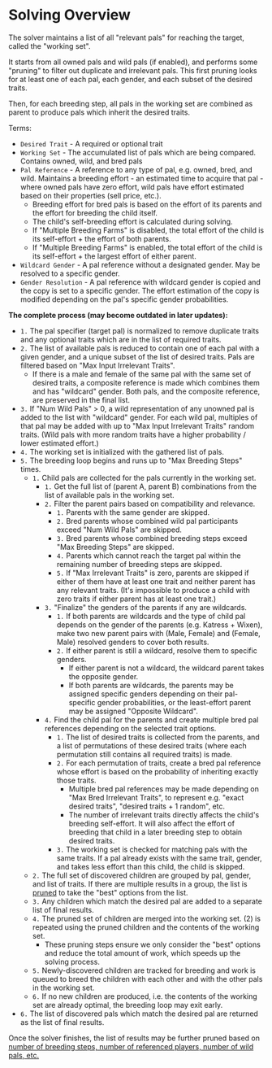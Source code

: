 # Solving Overview

The solver maintains a list of all "relevant pals" for reaching the target, called the "working set".

It starts from all owned pals and wild pals (if enabled), and performs some "pruning" to filter out duplicate and irrelevant pals. This first pruning looks for at least one of each pal, each gender, and each subset of the desired traits.

Then, for each breeding step, all pals in the working set are combined as parent to produce pals which inherit the desired traits.

Terms:

- `Desired Trait` - A required or optional trait
- `Working Set` - The accumulated list of pals which are being compared. Contains owned, wild, and bred pals
- `Pal Reference` - A reference to any type of pal, e.g. owned, bred, and wild. Maintains a breeding effort - an estimated time to acquire that pal - where owned pals have zero effort, wild pals have effort estimated based on their properties (sell price, etc.).
  - Breeding effort for bred pals is based on the effort of its parents and the effort for breeding the child itself.
  - The child's self-breeding effort is calculated during solving.
  - If "Multiple Breeding Farms" is disabled, the total effort of the child is its self-effort + the effort of both parents.
  - If "Multiple Breeding Farms" is enabled, the total effort of the child is its self-effort + the largest effort of either parent.
- `Wildcard Gender` - A pal reference without a designated gender. May be resolved to a specific gender.
- `Gender Resolution` - A pal reference with wildcard gender is copied and the copy is set to a specific gender. The effort estimation of the copy is modified depending on the pal's specific gender probabilities.

**The complete process (may become outdated in later updates):**

- `1.` The pal specifier (target pal) is normalized to remove duplicate traits and any optional traits which are in the list of required traits.
- `2.` The list of available pals is reduced to contain one of each pal with a given gender, and a unique subset of the list of desired traits. Pals are filtered based on "Max Input Irrelevant Traits".
  - If there is a male and female of the same pal with the same set of desired traits, a composite reference is made which combines them and has "wildcard" gender. Both pals, and the composite reference, are preserved in the final list.
- `3.` If "Num Wild Pals" > 0, a wild representation of any unowned pal is added to the list with "wildcard" gender. For each wild pal, multiples of that pal may be added with up to "Max Input Irrelevant Traits" random traits. (Wild pals with more random traits have a higher probability / lower estimated effort.)
- `4.` The working set is initialized with the gathered list of pals.
- `5.` The breeding loop begins and runs up to "Max Breeding Steps" times.
  - `1.` Child pals are collected for the pals currently in the working set.
    - `1.` Get the full list of (parent A, parent B) combinations from the list of available pals in the working set.
    - `2.` Filter the parent pairs based on compatibility and relevance.
      - `1.` Parents with the same gender are skipped.
      - `2.` Bred parents whose combined wild pal participants exceed "Num Wild Pals" are skipped.
      - `3.` Bred parents whose combined breeding steps exceed "Max Breeding Steps" are skipped.
      - `4.` Parents which cannot reach the target pal within the remaining number of breeding steps are skipped.
      - `5.` If "Max Irrelevant Traits" is zero, parents are skipped if either of them have at least one trait and neither parent has any relevant traits. (It's impossible to produce a child with zero traits if either parent has at least one trait.)
    - `3.` "Finalize" the genders of the parents if any are wildcards.
      - `1.` If both parents are wildcards and the type of child pal depends on the gender of the parents (e.g. Katress + Wixen), make two new parent pairs with (Male, Female) and (Female, Male) resolved genders to cover both results.
      - `2.` If either parent is still a wildcard, resolve them to specific genders.
        - If either parent is not a wildcard, the wildcard parent takes the opposite gender.
        - If both parents are wildcards, the parents may be assigned specific genders depending on their pal-specific gender probabilities, or the least-effort parent may be assigned "Opposite Wildcard".
    - `4.` Find the child pal for the parents and create multiple bred pal references depending on the selected trait options.
      - `1.` The list of desired traits is collected from the parents, and a list of permutations of these desired traits (where each permutation still contains all required traits) is made.
      - `2.` For each permutation of traits, create a bred pal reference whose effort is based on the probability of inheriting exactly those traits.
        - Multiple bred pal references may be made depending on "Max Bred Irrelevant Traits", to represent e.g. "exact desired traits", "desired traits + 1 random", etc.
        - The number of irrelevant traits directly affects the child's breeding self-effort. It will also affect the effort of breeding that child in a later breeding step to obtain desired traits.
      - `3.` The working set is checked for matching pals with the same traits. If a pal already exists with the same trait, gender, and takes less effort than this child, the child is skipped.
  - `2.` The full set of discovered children are grouped by pal, gender, and list of traits. If there are multiple results in a group, the list is [pruned](./ResultPruning/PruningRulesBuilder.cs) to take the "best" options from the list.
  - `3.` Any children which match the desired pal are added to a separate list of final results.
  - `4.` The pruned set of children are merged into the working set. (2) is repeated using the pruned children and the contents of the working set.
    - These pruning steps ensure we only consider the "best" options and reduce the total amount of work, which speeds up the solving process.
  - `5.` Newly-discovered children are tracked for breeding and work is queued to breed the children with each other and with the other pals in the working set.
  - `6.` If no new children are produced, i.e. the contents of the working set are already optimal, the breeding loop may exit early.
- `6.` The list of discovered pals which match the desired pal are returned as the list of final results.

Once the solver finishes, the list of results may be further pruned based on [number of breeding steps, number of referenced players, number of wild pals, etc.](./ResultPruning/PruningRulesBuilder.cs)